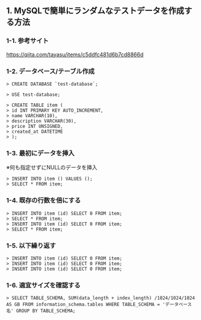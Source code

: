 ## 1. MySQLで簡単にランダムなテストデータを作成する方法
### 1-1. 参考サイト
https://qiita.com/tayasu/items/c5ddfc481d6b7cd8866d

### 1-2. データベース/テーブル作成
```
> CREATE DATABASE `test-database`;

> USE test-database;

> CREATE TABLE item (
> id INT PRIMARY KEY AUTO_INCREMENT,
> name VARCHAR(10),
> description VARCHAR(30),
> price INT UNSIGNED,
> created_at DATETIME
> );
```

### 1-3. 最初にデータを挿入
※何も指定せずにNULLのデータを挿入
```
> INSERT INTO item () VALUES ();
> SELECT * FROM item;
```

### 1-4. 既存の行数を倍にする
```
> INSERT INTO item (id) SELECT 0 FROM item;
> SELECT * FROM item;
> INSERT INTO item (id) SELECT 0 FROM item;
> SELECT * FROM item;
```

### 1-5. 以下繰り返す
```
> INSERT INTO item (id) SELECT 0 FROM item;
> INSERT INTO item (id) SELECT 0 FROM item;
> INSERT INTO item (id) SELECT 0 FROM item;
```

### 1-6. 適宜サイズを確認する
```
> SELECT TABLE_SCHEMA, SUM(data_length + index_length) /1024/1024/1024 AS GB FROM information_schema.tables WHERE TABLE_SCHEMA = 'データベース名' GROUP BY TABLE_SCHEMA;
```